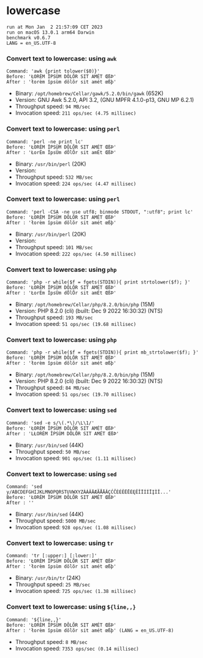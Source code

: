 # lowercase
 
    run at Mon Jan  2 21:57:09 CET 2023
    run on macOS 13.0.1 arm64 Darwin
    benchmark v0.6.7
    LANG = en_US.UTF-8
 
### Convert text to lowercase: using `awk`
```shell
Command: 'awk {print tolower($0)}'
Before: 'ŁORÈM ÎPSÙM DÔLÕR SIT AMÉT ŒßÞ'
After : 'łorèm îpsùm dôlõr sit amét œßþ'
```
* Binary: `/opt/homebrew/Cellar/gawk/5.2.0/bin/gawk` (652K)
* Version: GNU Awk 5.2.0, API 3.2, (GNU MPFR 4.1.0-p13, GNU MP 6.2.1)
* Throughput speed: `94 MB/sec`
* Invocation speed: `211 ops/sec (4.75 millisec)`

### Convert text to lowercase: using `perl`
```shell
Command: 'perl -ne print lc'
Before: 'ŁORÈM ÎPSÙM DÔLÕR SIT AMÉT ŒßÞ'
After : 'ŁorÈm ÎpsÙm dÔlÕr sit amÉt ŒßÞ'
```
* Binary: `/usr/bin/perl` (20K)
* Version: 
* Throughput speed: `532 MB/sec`
* Invocation speed: `224 ops/sec (4.47 millisec)`

### Convert text to lowercase: using `perl`
```shell
Command: 'perl -CSA -ne use utf8; binmode STDOUT, ":utf8"; print lc'
Before: 'ŁORÈM ÎPSÙM DÔLÕR SIT AMÉT ŒßÞ'
After : 'łorèm îpsùm dôlõr sit amét œßþ'
```
* Binary: `/usr/bin/perl` (20K)
* Version: 
* Throughput speed: `101 MB/sec`
* Invocation speed: `222 ops/sec (4.50 millisec)`

### Convert text to lowercase: using `php`
```shell
Command: 'php -r while($f = fgets(STDIN)){ print strtolower($f); }'
Before: 'ŁORÈM ÎPSÙM DÔLÕR SIT AMÉT ŒßÞ'
After : 'ŁorÈm ÎpsÙm dÔlÕr sit amÉt ŒßÞ'
```
* Binary: `/opt/homebrew/Cellar/php/8.2.0/bin/php` (15M)
* Version: PHP 8.2.0 (cli) (built: Dec  9 2022 16:30:32) (NTS)
* Throughput speed: `193 MB/sec`
* Invocation speed: `51 ops/sec (19.68 millisec)`

### Convert text to lowercase: using `php`
```shell
Command: 'php -r while($f = fgets(STDIN)){ print mb_strtolower($f); }'
Before: 'ŁORÈM ÎPSÙM DÔLÕR SIT AMÉT ŒßÞ'
After : 'łorèm îpsùm dôlõr sit amét œßþ'
```
* Binary: `/opt/homebrew/Cellar/php/8.2.0/bin/php` (15M)
* Version: PHP 8.2.0 (cli) (built: Dec  9 2022 16:30:32) (NTS)
* Throughput speed: `84 MB/sec`
* Invocation speed: `51 ops/sec (19.70 millisec)`

### Convert text to lowercase: using `sed`
```shell
Command: 'sed -e s/\(.*\)/\L\1/'
Before: 'ŁORÈM ÎPSÙM DÔLÕR SIT AMÉT ŒßÞ'
After : 'LŁORÈM ÎPSÙM DÔLÕR SIT AMÉT ŒßÞ'
```
* Binary: `/usr/bin/sed` (44K)
* Throughput speed: `50 MB/sec`
* Invocation speed: `901 ops/sec (1.11 millisec)`

### Convert text to lowercase: using `sed`
```shell
Command: 'sed y/ABCDEFGHIJKLMNOPQRSTUVWXYZÀÁÂÄÆÃÅĀǍÇĆČÈÉÊËĒĖĘĚÎÏÍÍĪĮÌǏ...'
Before: 'ŁORÈM ÎPSÙM DÔLÕR SIT AMÉT ŒßÞ'
After : ''
```
* Binary: `/usr/bin/sed` (44K)
* Throughput speed: `5000 MB/sec`
* Invocation speed: `928 ops/sec (1.08 millisec)`

### Convert text to lowercase: using `tr`
```shell
Command: 'tr [:upper:] [:lower:]'
Before: 'ŁORÈM ÎPSÙM DÔLÕR SIT AMÉT ŒßÞ'
After : 'łorèm îpsùm dôlõr sit amét œßþ'
```
* Binary: `/usr/bin/tr` (24K)
* Throughput speed: `25 MB/sec`
* Invocation speed: `725 ops/sec (1.38 millisec)`

### Convert text to lowercase: using `${line,,}`
```shell
Command: '${line,,}'
Before: 'ŁORÈM ÎPSÙM DÔLÕR SIT AMÉT ŒßÞ'
After : 'łorèm îpsùm dôlõr sit amét œßþ' (LANG = en_US.UTF-8)
```
* Throughput speed: `8 MB/sec`
* Invocation speed: `7353 ops/sec (0.14 millisec)`

